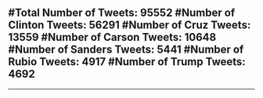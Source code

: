 #Total Number of Tweets: 95552 
#Number of Clinton Tweets: 56291
#Number of Cruz Tweets: 13559
#Number of Carson Tweets: 10648
#Number of Sanders Tweets: 5441
#Number of Rubio Tweets: 4917
#Number of Trump Tweets: 4692
---
---

